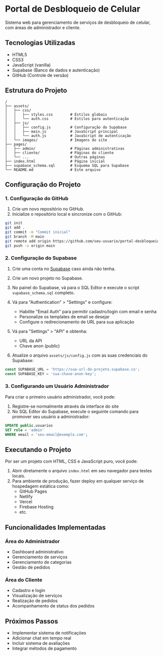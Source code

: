 # Portal de Desbloqueio de Celular

Sistema web para gerenciamento de serviços de desbloqueio de celular, com áreas de administrador e cliente.

## Tecnologias Utilizadas

- HTML5
- CSS3
- JavaScript (vanilla)
- Supabase (Banco de dados e autenticação)
- GitHub (Controle de versão)

## Estrutura do Projeto

```
/
├── assets/
│   ├── css/
│   │   ├── styles.css        # Estilos globais
│   │   └── auth.css          # Estilos para autenticação
│   ├── js/
│   │   ├── config.js         # Configuração do Supabase
│   │   ├── main.js           # JavaScript principal
│   │   └── auth.js           # JavaScript de autenticação
│   └── images/               # Imagens do site
├── pages/
│   ├── admin/                # Páginas administrativas
│   ├── cliente/              # Páginas do cliente
│   └── ...                   # Outras páginas
├── index.html                # Página inicial
├── supabase_schema.sql       # Esquema SQL para Supabase
└── README.md                 # Este arquivo
```

## Configuração do Projeto

### 1. Configuração do GitHub

1. Crie um novo repositório no GitHub.
2. Inicialize o repositório local e sincronize com o GitHub:

```bash
git init
git add .
git commit -m "Commit inicial"
git branch -M main
git remote add origin https://github.com/seu-usuario/portal-desbloqueio-celular.git
git push -u origin main
```

### 2. Configuração do Supabase

1. Crie uma conta no [Supabase](https://supabase.com/) caso ainda não tenha.
2. Crie um novo projeto no Supabase.
3. No painel do Supabase, vá para o SQL Editor e execute o script `supabase_schema.sql` completo.
4. Vá para "Authentication" > "Settings" e configure:
   - Habilite "Email Auth" para permitir cadastro/login com email e senha
   - Personalize os templates de email se desejar
   - Configure o redirecionamento de URL para sua aplicação

5. Vá para "Settings" > "API" e obtenha:
   - URL da API
   - Chave anon (public)
   
6. Atualize o arquivo `assets/js/config.js` com as suas credenciais do Supabase:

```javascript
const SUPABASE_URL = 'https://sua-url-do-projeto.supabase.co';
const SUPABASE_KEY = 'sua-chave-anon-key';
```

### 3. Configurando um Usuário Administrador

Para criar o primeiro usuário administrador, você pode:

1. Registre-se normalmente através da interface do site
2. No SQL Editor do Supabase, execute o seguinte comando para promover seu usuário a administrador:

```sql
UPDATE public.usuarios 
SET role = 'admin' 
WHERE email = 'seu-email@exemplo.com';
```

## Executando o Projeto

Por ser um projeto com HTML, CSS e JavaScript puro, você pode:

1. Abrir diretamente o arquivo `index.html` em seu navegador para testes locais.
2. Para ambiente de produção, fazer deploy em qualquer serviço de hospedagem estática como:
   - GitHub Pages
   - Netlify
   - Vercel
   - Firebase Hosting
   - etc.

## Funcionalidades Implementadas

### Área do Administrador
- Dashboard administrativo
- Gerenciamento de serviços
- Gerenciamento de categorias
- Gestão de pedidos

### Área do Cliente
- Cadastro e login
- Visualização de serviços
- Realização de pedidos
- Acompanhamento de status dos pedidos

## Próximos Passos

- Implementar sistema de notificações
- Adicionar chat em tempo real
- Incluir sistema de avaliações
- Integrar métodos de pagamento 